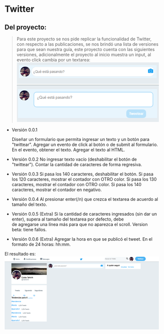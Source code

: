 # Twitter
## Del proyecto:

> Para este proyecto se nos pide replicar la funcionalidad de Twitter, con respecto a las publicaciones, se nos brindó una lista de versiones para que sean nuestra guía, este proyecto cuenta con las siguientes versiones, adicionalmente el proyecto al inicio muestra un input, al evento click cambia por un textarea:
![img--input](assets/docs/img2.png)
![img-textarea](assets/docs/img3.png)

* Versión 0.0.1

    Diseñar un formulario que permita ingresar un texto y un botón para "twittear".
    Agregar un evento de click al botón o de submit al formulario.
    En el evento, obtener el texto.
    Agregar el texto al HTML.

* Versión 0.0.2
    No ingresar texto vacío (deshabilitar el botón de "twittear").
    Contar la cantidad de caracteres de forma regresiva.
* Versión 0.0.3
    Si pasa los 140 caracteres, deshabilitar el botón.
    Si pasa los 120 caracteres, mostrar el contador con OTRO color.
    Si pasa los 130 caracteres, mostrar el contador con OTRO color.
    Si pasa los 140 caracteres, mostrar el contador en negativo.
* Versión 0.0.4
    Al presionar enter(/n) que crezca el textarea de acuerdo al tamaño del texto.
* Versión 0.0.5 (Extra)
    Si la cantidad de caracteres ingresados (sin dar un enter), supera al tamaño del textarea por defecto, debe                 
    de agregarse una línea más para que no aparezca el scroll. Version beta: tiene fallos.
* Versión 0.0.6 (Extra)
    Agregar la hora en que se publicó el tweet. En el formato de 24 horas: hh:mm.

El resultado es:
![Final](assets/docs/img1.png)
